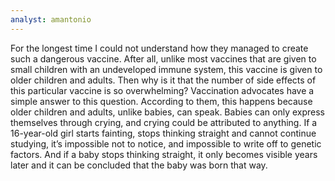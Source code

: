 ```yaml
---
analyst: amantonio
---
```


For the longest time I could not understand how they managed to create such a dangerous vaccine. After all, unlike most vaccines that are given to small children with an undeveloped immune system, this vaccine is given to older children and adults. Then why is it that the number of side effects of this particular vaccine is so overwhelming? Vaccination advocates have a simple answer to this question. According to them, this happens because older children and adults, unlike babies, can speak.
Babies can only express themselves through crying, and crying could be attributed to anything. If a 16-year-old girl starts fainting, stops thinking straight and cannot continue studying, it’s impossible not to notice, and impossible to write off to genetic factors. And if a baby stops thinking straight, it only becomes visible years later and it can be concluded that the baby was born that way.
